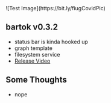 <!-- highlighter -->
<h1 style="display:none"></h1>
![Test Image](https://bit.ly/fiugCovidPic)

## bartok v0.3.2
  - status bar is kinda hooked up
  - graph template
  - filesystem service
  - [Release Video](https://www.youtube.com/watch?v=lPs6YQCHlc4)

## Some Thoughts
  - nope
